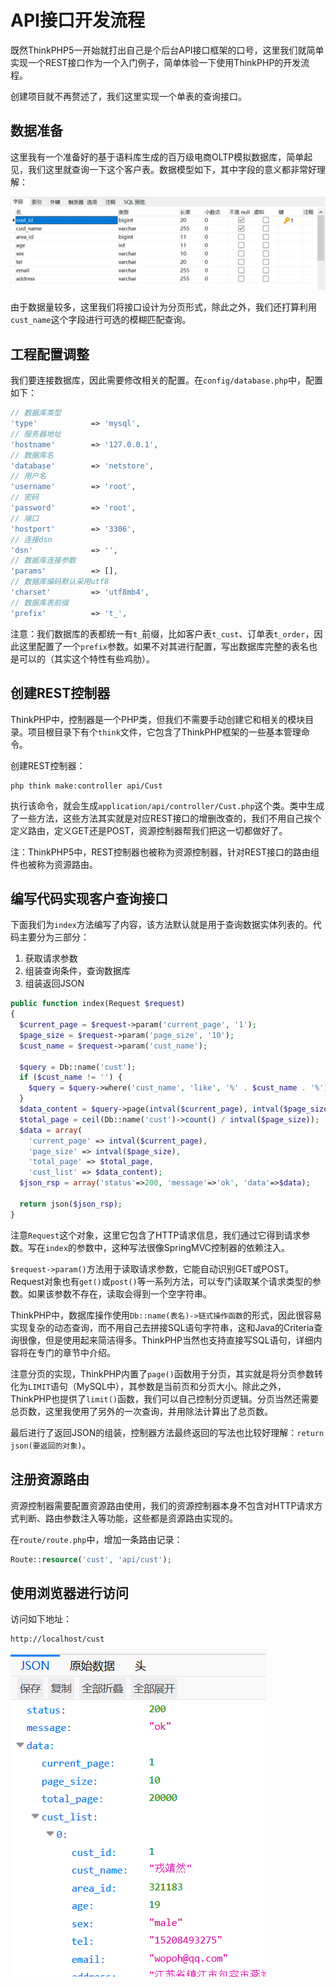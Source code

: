 # API接口开发流程

既然ThinkPHP5一开始就打出自己是个后台API接口框架的口号，这里我们就简单实现一个REST接口作为一个入门例子，简单体验一下使用ThinkPHP的开发流程。

创建项目就不再赘述了，我们这里实现一个单表的查询接口。

## 数据准备

这里我有一个准备好的基于语料库生成的百万级电商OLTP模拟数据库，简单起见，我们这里就查询一下这个客户表。数据模型如下，其中字段的意义都非常好理解：

![](res/1.png)

由于数据量较多，这里我们将接口设计为分页形式，除此之外，我们还打算利用`cust_name`这个字段进行可选的模糊匹配查询。

## 工程配置调整

我们要连接数据库，因此需要修改相关的配置。在`config/database.php`中，配置如下：

```php
// 数据库类型
'type'            => 'mysql',
// 服务器地址
'hostname'        => '127.0.0.1',
// 数据库名
'database'        => 'netstore',
// 用户名
'username'        => 'root',
// 密码
'password'        => 'root',
// 端口
'hostport'        => '3306',
// 连接dsn
'dsn'             => '',
// 数据库连接参数
'params'          => [],
// 数据库编码默认采用utf8
'charset'         => 'utf8mb4',
// 数据库表前缀
'prefix'          => 't_',
```

注意：我们数据库的表都统一有`t_`前缀，比如客户表`t_cust`、订单表`t_order`，因此这里配置了一个`prefix`参数。如果不对其进行配置，写出数据库完整的表名也是可以的（其实这个特性有些鸡肋）。

## 创建REST控制器

ThinkPHP中，控制器是一个PHP类，但我们不需要手动创建它和相关的模块目录。项目根目录下有个`think`文件，它包含了ThinkPHP框架的一些基本管理命令。

创建REST控制器：
```
php think make:controller api/Cust
```

执行该命令，就会生成`application/api/controller/Cust.php`这个类。类中生成了一些方法，这些方法其实就是对应REST接口的增删改查的，我们不用自己挨个定义路由，定义GET还是POST，资源控制器帮我们把这一切都做好了。

注：ThinkPHP5中，REST控制器也被称为资源控制器，针对REST接口的路由组件也被称为资源路由。

## 编写代码实现客户查询接口

下面我们为`index`方法编写了内容，该方法默认就是用于查询数据实体列表的。代码主要分为三部分：

1. 获取请求参数
2. 组装查询条件，查询数据库
3. 组装返回JSON

```php
public function index(Request $request)
{
  $current_page = $request->param('current_page', '1');
  $page_size = $request->param('page_size', '10');
  $cust_name = $request->param('cust_name');

  $query = Db::name('cust');
  if ($cust_name != '') {
    $query = $query->where('cust_name', 'like', '%' . $cust_name . '%');
  }
  $data_content = $query->page(intval($current_page), intval($page_size))->select();
  $total_page = ceil(Db::name('cust')->count() / intval($page_size));
  $data = array(
    'current_page' => intval($current_page),
    'page_size' => intval($page_size),
    'total_page' => $total_page,
    'cust_list' => $data_content);
  $json_rsp = array('status'=>200, 'message'=>'ok', 'data'=>$data);

  return json($json_rsp);
}
```

注意`Request`这个对象，这里它包含了HTTP请求信息，我们通过它得到请求参数。写在`index`的参数中，这种写法很像SpringMVC控制器的依赖注入。

`$request->param()`方法用于读取请求参数，它能自动识别GET或POST。Request对象也有`get()`或`post()`等一系列方法，可以专门读取某个请求类型的参数。如果该参数不存在，读取会得到一个空字符串。

ThinkPHP中，数据库操作使用`Db::name(表名)->链式操作函数`的形式，因此很容易实现复杂的动态查询，而不用自己去拼接SQL语句字符串，这和Java的Criteria查询很像，但是使用起来简洁得多。ThinkPHP当然也支持直接写SQL语句，详细内容将在专门的章节中介绍。

注意分页的实现，ThinkPHP内置了`page()`函数用于分页，其实就是将分页参数转化为`LIMIT`语句（MySQL中），其参数是当前页和分页大小。除此之外，ThinkPHP也提供了`limit()`函数，我们可以自己控制分页逻辑。分页当然还需要总页数，这里我使用了另外的一次查询，并用除法计算出了总页数。

最后进行了返回JSON的组装，控制器方法最终返回的写法也比较好理解：`return json(要返回的对象)`。

## 注册资源路由

资源控制器需要配置资源路由使用，我们的资源控制器本身不包含对HTTP请求方式判断、路由参数注入等功能，这些都是资源路由实现的。

在`route/route.php`中，增加一条路由记录：

```php
Route::resource('cust', 'api/cust');
```

## 使用浏览器进行访问

访问如下地址：
```
http://localhost/cust
```

![](res/2.png)
